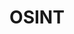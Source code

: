 ---
title: OSINT
description: Eine Beispielskategorie
image:

# Badge style
style:
    background: "#2a9d8f"
    color: "#fff"
---